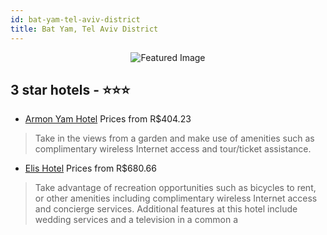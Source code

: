 ```yaml
---
id: bat-yam-tel-aviv-district
title: Bat Yam, Tel Aviv District
---
```


<center><img src="https://i.travelapi.com/hotels/1000000/530000/525100/525063/0e61c26c_z.jpg" alt="Featured Image" /></center>


##  3 star hotels - ⭐️⭐️⭐️

-    [Armon Yam Hotel](https://us.hurb.com/hotels/bat-yam/armon-yam-hotel-JNP-JP982756?cmp=18055) Prices from R$404.23
   > Take in the views from a garden and make use of amenities such as complimentary wireless Internet access and tour/ticket assistance.
-    [Elis Hotel](https://us.hurb.com/hotels/bat-yam/elis-hotel-JNP-JP840212?cmp=18055) Prices from R$680.66
   > Take advantage of recreation opportunities such as bicycles to rent, or other amenities including complimentary wireless Internet access and concierge services. Additional features at this hotel include wedding services and a television in a common a
